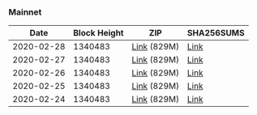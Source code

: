 ### Mainnet

|    Date    | Block Height | ZIP | SHA256SUMS |
| ---------- | ------------ | --- | ---------- |
| 2020-02-28 | 1340483 | [Link](https://s3-ap-southeast-2.amazonaws.com/ion-bootstrap/mainnet/2020-02-28/bootstrap.dat.zip) (829M) | [Link](https://s3-ap-southeast-2.amazonaws.com/ion-bootstrap/mainnet/2020-02-28/SHA256SUMS) |
| 2020-02-27 | 1340483 | [Link](https://s3-ap-southeast-2.amazonaws.com/ion-bootstrap/mainnet/2020-02-27/bootstrap.dat.zip) (829M) | [Link](https://s3-ap-southeast-2.amazonaws.com/ion-bootstrap/mainnet/2020-02-27/SHA256SUMS) |
| 2020-02-26 | 1340483 | [Link](https://s3-ap-southeast-2.amazonaws.com/ion-bootstrap/mainnet/2020-02-26/bootstrap.dat.zip) (829M) | [Link](https://s3-ap-southeast-2.amazonaws.com/ion-bootstrap/mainnet/2020-02-26/SHA256SUMS) |
| 2020-02-25 | 1340483 | [Link](https://s3-ap-southeast-2.amazonaws.com/ion-bootstrap/mainnet/2020-02-25/bootstrap.dat.zip) (829M) | [Link](https://s3-ap-southeast-2.amazonaws.com/ion-bootstrap/mainnet/2020-02-25/SHA256SUMS) |
| 2020-02-24 | 1340483 | [Link](https://s3-ap-southeast-2.amazonaws.com/ion-bootstrap/mainnet/2020-02-24/bootstrap.dat.zip) (829M) | [Link](https://s3-ap-southeast-2.amazonaws.com/ion-bootstrap/mainnet/2020-02-24/SHA256SUMS) |
